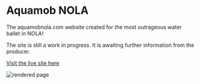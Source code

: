 # Aquamob NOLA
The aquamobnola.com website created for the most outrageous water ballet in NOLA!

The site is still a work in progress. It is awaiting further information from the producer.

[Visit the live site here](https://aquamobnola.com)


![rendered page](aquamobnola.png)